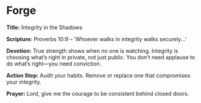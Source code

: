 # Forge

**Title:** Integrity in the Shadows

**Scripture:** Proverbs 10:9 – 'Whoever walks in integrity walks securely...'

**Devotion:**
True strength shows when no one is watching. Integrity is choosing what’s right in private, not just public. You don’t need applause to do what’s right—you need conviction.

**Action Step:** Audit your habits. Remove or replace one that compromises your integrity.

**Prayer:**
Lord, give me the courage to be consistent behind closed doors.